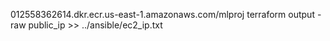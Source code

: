 012558362614.dkr.ecr.us-east-1.amazonaws.com/mlproj
terraform output -raw public_ip >> ../ansible/ec2_ip.txt
